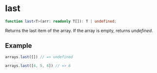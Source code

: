 # last

```ts
function last<T>(arr: readonly T[]): T | undefined;
```

Returns the last item of the array. If the array is empty, returns *undefined*.

## Example

```ts
arrays.last([]) // => undefined
```

```ts
arrays.last([4, 5, 6]) // => 6
```
